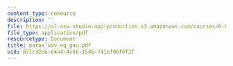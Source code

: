 ```yaml
---
content_type: resource
description: ''
file: https://ol-ocw-studio-app-production.s3.amazonaws.com/courses/6-974-fundamentals-of-photonics-quantum-electronics-spring-2006/871c32e6e4a44cbb1546741ef06f0f2f_parax_wav_eq_gau.pdf
file_type: application/pdf
resourcetype: Document
title: parax_wav_eq_gau.pdf
uid: 871c32e6-e4a4-4cbb-1546-741ef06f0f2f
---
```


